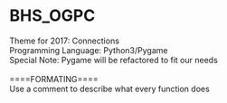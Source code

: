# BHS_OGPC

Theme for 2017: Connections <br />
Programming Language: Python3/Pygame <br />
Special Note: Pygame will be refactored to fit our needs <br />
 <br />
====FORMATING==== <br />
Use a comment to describe what every function does
